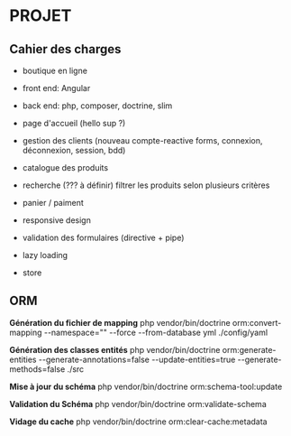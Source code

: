 # PROJET

## Cahier des charges

- boutique en ligne
- front end: Angular 
- back end: php, composer, doctrine, slim

- page d'accueil (hello sup ?)
- gestion des clients (nouveau compte-reactive forms, connexion, déconnexion, session, bdd)
- catalogue des produits
- recherche (??? à définir) filtrer les produits selon plusieurs critères 
- panier / paiment
- responsive design 
- validation des formulaires (directive + pipe) 
- lazy loading 
- store 



## ORM 


__Génération du fichier de mapping__
php vendor/bin/doctrine orm:convert-mapping --namespace="" --force --from-database yml ./config/yaml

__Génération des classes entités__
php vendor/bin/doctrine orm:generate-entities --generate-annotations=false --update-entities=true --generate-methods=false ./src

__Mise à jour du schéma__
php vendor/bin/doctrine orm:schema-tool:update

__Validation du Schéma__
php vendor/bin/doctrine orm:validate-schema

__Vidage du cache__
php vendor/bin/doctrine orm:clear-cache:metadata
